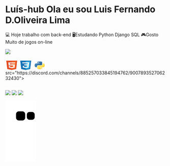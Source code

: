 # Luís-hub Ola eu sou Luis Fernando D.Oliveira Lima
💻 Hoje trabalho com back-end
🖥Estudando Python Django SQL 
🎮Gosto Muito de jogos on-line


  <img height="180em" src="https://github-readme-stats.vercel.app/api/top-langs/?username=Luis-hub&layout=compact&langs_count=7&theme=dracula"/>
</div>
<div style="display: inline_block"><br>
  <img align="center" alt="luis-HTML" height="30" width="40" src="https://raw.githubusercontent.com/devicons/devicon/master/icons/html5/html5-original.svg">
  <img align="center" alt="luis-CSS" height="30" width="40" src="https://raw.githubusercontent.com/devicons/devicon/master/icons/css3/css3-original.svg">
  <img align="center" alt="luis-Python" height="30" width="40" src="https://raw.githubusercontent.com/devicons/devicon/master/icons/python/python-original.svg">
  src="https://discord.com/channels/885257033845194762/900789352706232430">
</div>
  
  ##
 
<div> 
  <a href="https://www.instagram.com/lfrow27/" target="_blank"><img src="https://img.shields.io/badge/-Instagram-%23E4405F?style=for-the-badge&logo=instagram&logoColor=white" target="_blank"></a>
 <a href="https://discord.com/channels/@me" target="_blank"><img src="https://img.shields.io/badge/Discord-7289DA?style=for-the-badge&logo=discord&logoColor=white" target="_blank"></a> 
  <a href="https://www.linkedin.com/in/luis-fernando-oliveira-72b188136/" target="_blank"><img src="https://img.shields.io/badge/-LinkedIn-%230077B5?style=for-the-badge&logo=linkedin&logoColor=white" target="_blank"></a> 
 
  ![Snake animation](https://github.com/rafaballerini/rafaballerini/blob/output/github-contribution-grid-snake.svg)
 
</div>
